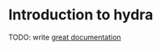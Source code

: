 # Introduction to hydra

TODO: write [great documentation](http://jacobian.org/writing/what-to-write/)
